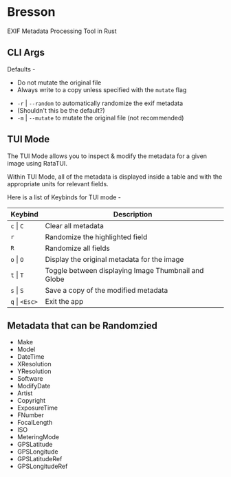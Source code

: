 # Bresson

EXIF Metadata Processing Tool in Rust

## CLI Args

Defaults -

- Do not mutate the original file
- Always write to a copy unless specified with the `mutate` flag

<!-- - `-c` | `--cli` to run in command line mode -->

- `-r` | `--random` to automatically randomize the exif metadata
- (Shouldn't this be the default?)
- `-m` | `--mutate` to mutate the original file (not recommended)

## TUI Mode

The TUI Mode allows you to inspect & modify the metadata for a given image using RataTUI.

Within TUI Mode, all of the metadata is displayed inside a table and with the appropriate units for relevant fields.

Here is a list of Keybinds for TUI mode -

| Keybind        | Description                                         |
| -------------- | --------------------------------------------------- |
| `c` \| `C`     | Clear all metadata                                  |
| `r`            | Randomize the highlighted field                     |
| `R`            | Randomize all fields                                |
| `o` \| `O`     | Display the original metadata for the image         |
| `t` \| `T`     | Toggle between displaying Image Thumbnail and Globe |
| `s` \| `S`     | Save a copy of the modified metadata                |
| `q` \| `<Esc>` | Exit the app                                        |

## Metadata that can be Randomzied

- Make
- Model
- DateTime
- XResolution
- YResolution
- Software
- ModifyDate
- Artist
- Copyright
- ExposureTime
- FNumber
- FocalLength
- ISO
- MeteringMode
- GPSLatitude
- GPSLongitude
- GPSLatitudeRef
- GPSLongitudeRef
